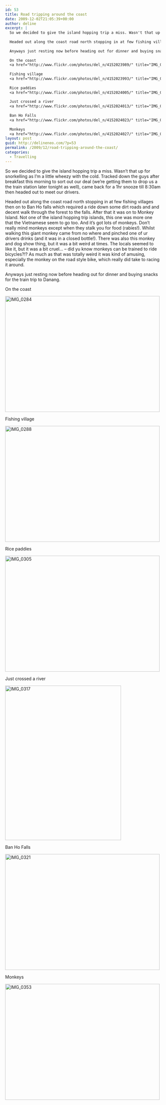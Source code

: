 ```yaml
---
id: 53
title: Road tripping around the coast
date: 2009-12-02T21:05:39+00:00
author: deline
excerpt: |
  So we decided to give the island hopping trip a miss. Wasn't that up for snorkelling as I'm a little wheezy with the cold. Tracked down the guys after breakfast this morning to sort out our deal (we're getting them to drop us a the train station later tonight as well), came back for a 1hr snooze till 8:30am then headed out to meet our drivers.
  
  Headed out along the coast road north stopping in at few fishing villages then on to Ban Ho falls which required a ride down some dirt roads and and decent walk through the forest to the falls. After that it was on to Monkey Island. Not one of the island hopping trip islands, this one was more one that the Vietnamese seem to go too. And it's got lots of monkeys. Don't really mind monkeys except when they stalk you for food (rabies!). Whilst walking this giant monkey came from no where and pinched one of ur drivers drinks (and it was in a closed bottle!). There was also this monkey and dog show thing, but it was a bit weird at times. The locals seemed to like it, but it was a bit cruel... - did yu know monkeys can be trained to ride bicycles?!? As much as that was totally weird it was kind of amusing, especially the monkey on the road style bike, which really did take to racing it around.
  
  Anyways just resting now before heading out for dinner and buying snacks for the train trip to Danang.
  
  On the coast
  <a href="http://www.flickr.com/photos/del_n/4152023989/" title="IMG_0284 by del_n, on Flickr"><img src="http://farm3.static.flickr.com/2721/4152023989_84e5d929ff.jpg" width="500" height="375" alt="IMG_0284" /></a>
  
  Fishing village
  <a href="http://www.flickr.com/photos/del_n/4152023993/" title="IMG_0288 by del_n, on Flickr"><img src="http://farm3.static.flickr.com/2705/4152023993_95a1c34770.jpg" width="500" height="375" alt="IMG_0288" /></a>
  
  Rice paddies
  <a href="http://www.flickr.com/photos/del_n/4152024005/" title="IMG_0305 by del_n, on Flickr"><img src="http://farm3.static.flickr.com/2739/4152024005_43419c0c42.jpg" width="500" height="375" alt="IMG_0305" /></a>
  
  Just crossed a river
  <a href="http://www.flickr.com/photos/del_n/4152024013/" title="IMG_0317 by del_n, on Flickr"><img src="http://farm3.static.flickr.com/2561/4152024013_8c607e279d.jpg" width="375" height="500" alt="IMG_0317" /></a>
  
  Ban Ho Falls
  <a href="http://www.flickr.com/photos/del_n/4152024023/" title="IMG_0321 by del_n, on Flickr"><img src="http://farm3.static.flickr.com/2644/4152024023_3870f5984f.jpg" width="500" height="375" alt="IMG_0321" /></a>
  
  Monkeys
  <a href="http://www.flickr.com/photos/del_n/4152024027/" title="IMG_0353 by del_n, on Flickr"><img src="http://farm3.static.flickr.com/2661/4152024027_48a03073e2.jpg" width="500" height="375" alt="IMG_0353" /></a>
layout: post
guid: http://delineneo.com/?p=53
permalink: /2009/12/road-tripping-around-the-coast/
categories:
  - Travelling
---
```

So we decided to give the island hopping trip a miss. Wasn&#8217;t that up for snorkelling as I&#8217;m a little wheezy with the cold. Tracked down the guys after breakfast this morning to sort out our deal (we&#8217;re getting them to drop us a the train station later tonight as well), came back for a 1hr snooze till 8:30am then headed out to meet our drivers.

Headed out along the coast road north stopping in at few fishing villages then on to Ban Ho falls which required a ride down some dirt roads and and decent walk through the forest to the falls. After that it was on to Monkey Island. Not one of the island hopping trip islands, this one was more one that the Vietnamese seem to go too. And it&#8217;s got lots of monkeys. Don&#8217;t really mind monkeys except when they stalk you for food (rabies!). Whilst walking this giant monkey came from no where and pinched one of ur drivers drinks (and it was in a closed bottle!). There was also this monkey and dog show thing, but it was a bit weird at times. The locals seemed to like it, but it was a bit cruel&#8230; &#8211; did yu know monkeys can be trained to ride bicycles?!? As much as that was totally weird it was kind of amusing, especially the monkey on the road style bike, which really did take to racing it around.

Anyways just resting now before heading out for dinner and buying snacks for the train trip to Danang.

On the coast
  
[<img src="http://farm3.static.flickr.com/2721/4152023989_84e5d929ff.jpg" width="500" height="375" alt="IMG_0284" />](http://www.flickr.com/photos/del_n/4152023989/ "IMG_0284 by del_n, on Flickr")

Fishing village
  
[<img src="http://farm3.static.flickr.com/2705/4152023993_95a1c34770.jpg" width="500" height="375" alt="IMG_0288" />](http://www.flickr.com/photos/del_n/4152023993/ "IMG_0288 by del_n, on Flickr")

Rice paddies
  
[<img src="http://farm3.static.flickr.com/2739/4152024005_43419c0c42.jpg" width="500" height="375" alt="IMG_0305" />](http://www.flickr.com/photos/del_n/4152024005/ "IMG_0305 by del_n, on Flickr")

Just crossed a river
  
[<img src="http://farm3.static.flickr.com/2561/4152024013_8c607e279d.jpg" width="375" height="500" alt="IMG_0317" />](http://www.flickr.com/photos/del_n/4152024013/ "IMG_0317 by del_n, on Flickr")

Ban Ho Falls
  
[<img src="http://farm3.static.flickr.com/2644/4152024023_3870f5984f.jpg" width="500" height="375" alt="IMG_0321" />](http://www.flickr.com/photos/del_n/4152024023/ "IMG_0321 by del_n, on Flickr")

Monkeys
  
[<img src="http://farm3.static.flickr.com/2661/4152024027_48a03073e2.jpg" width="500" height="375" alt="IMG_0353" />](http://www.flickr.com/photos/del_n/4152024027/ "IMG_0353 by del_n, on Flickr")